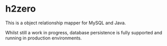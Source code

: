 h2zero
======

This is a object relationship mapper for MySQL and Java.

Whilst still a work in progress, database persistence is fully supported and running in production environments.

